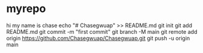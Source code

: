 # myrepo

hi my name is chase
echo "# Chasegwuap" >> README.md
git init
git add README.md
git commit -m "first commit"
git branch -M main
git remote add origin https://github.com/Chasegwuap/Chasegwuap.git
git push -u origin main